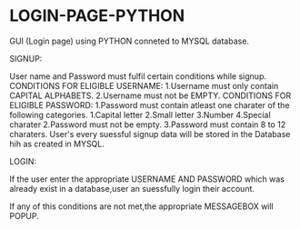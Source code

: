 # LOGIN-PAGE-PYTHON
GUI (Login page) using PYTHON conneted to MYSQL database.

SIGNUP:

User name and Password must fulfil certain conditions while signup.
CONDITIONS FOR ELIGIBLE USERNAME:
  1.Username must only contain CAPITAL ALPHABETS.
  2.Username must not be EMPTY.
CONDITIONS FOR ELIGIBLE PASSWORD:
  1.Password must contain atleast one charater of the following categories.
      1.Capital letter
      2.Small letter
      3.Number
      4.Special charater
  2.Password must not be empty.
  3.Password must contain 8 to 12 charaters.
User's every suessful signup data will be stored in the Database hih as created in MYSQL.

LOGIN:

If the user enter the appropriate USERNAME AND PASSWORD which was already exist in a database,user an suessfully login their account.


If any of this conditions are not met,the appropriate MESSAGEBOX will POPUP.


